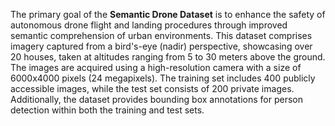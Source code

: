 The primary goal of the **Semantic Drone Dataset** is to enhance the safety of autonomous drone flight and landing procedures through improved semantic comprehension of urban environments. This dataset comprises imagery captured from a bird's-eye (nadir) perspective, showcasing over 20 houses, taken at altitudes ranging from 5 to 30 meters above the ground. The images are acquired using a high-resolution camera with a size of 6000x4000 pixels (24 megapixels). The training set includes 400 publicly accessible images, while the test set consists of 200 private images. Additionally, the dataset provides bounding box annotations for person detection within both the training and test sets.
